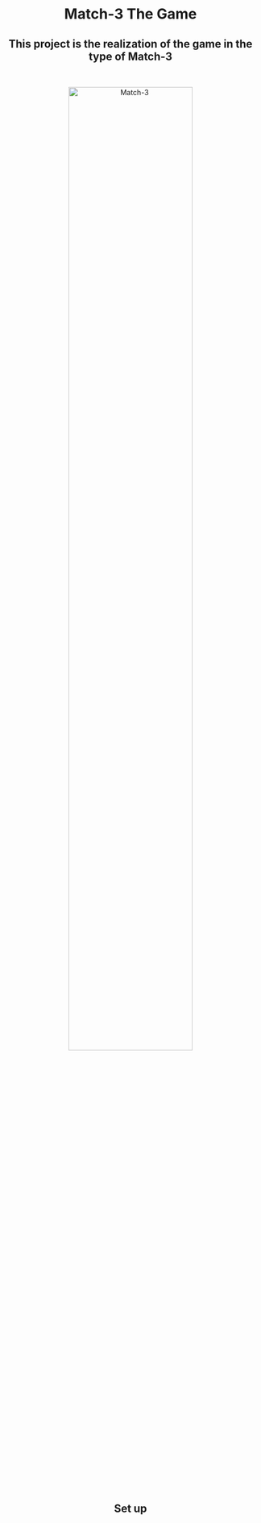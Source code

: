<h1 align="center"> Match-3 The Game </h1>

<h2 align="center">  This project is the realization of the game in the type of Match-3 </h2>
<br>
<p align = "center"><img src="https://i.ibb.co/470tzvS/Match-3.png" alt="Match-3" border="0" width="70%" height = "70%"></p>
<br>
<br>
<h2 align="center">   Set up </h2>
